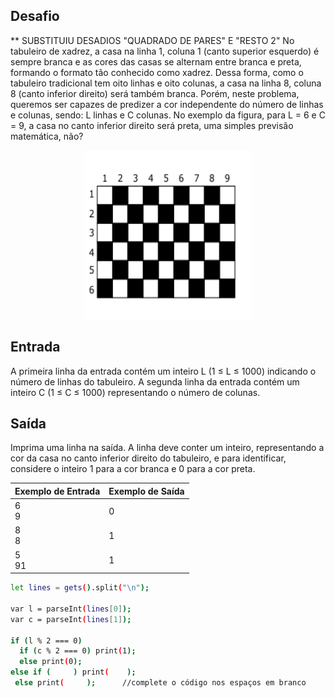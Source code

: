 ## Desafio

** SUBSTITUIU DESADIOS "QUADRADO DE PARES" E "RESTO 2"
No tabuleiro de xadrez, a casa na linha 1, coluna 1 (canto superior esquerdo) é sempre branca e as cores das casas se alternam entre branca e preta, formando o formato tão conhecido como xadrez. Dessa forma, como o tabuleiro tradicional tem oito linhas e oito colunas, a casa na linha 8, coluna 8 (canto inferior direito) será também branca. Porém, neste problema, queremos ser capazes de predizer a cor independente do número de linhas e colunas, sendo: L linhas e C colunas. No exemplo da figura, para L = 6 e C = 9, a casa no canto inferior direito será preta, uma simples previsão matemática, não?

<p align="center">
	<img src="../../../../assets/xadrez.png" width="270" height="270">
</p>


## Entrada

A primeira linha da entrada contém um inteiro L (1 ≤ L ≤ 1000) indicando o número de linhas do tabuleiro.
A segunda linha da entrada contém um inteiro C (1 ≤ C ≤ 1000) representando o número de colunas.


## Saída

Imprima uma linha na saída. A linha deve conter um inteiro, representando a cor da casa no canto inferior direito do tabuleiro, e para identificar, considere o inteiro 1 para a cor branca e 0 para a cor preta.

| Exemplo de Entrada | Exemplo de Saída|
| ---|--- |
| 6<br />9 | 0 |
| 8<br />8 | 1 |
| 5<br />91 | 1 |

```bash
let lines = gets().split("\n");

var l = parseInt(lines[0]);
var c = parseInt(lines[1]);

if (l % 2 === 0)
  if (c % 2 === 0) print(1);
  else print(0);
else if (     ) print(    );
 else print(     );      //complete o código nos espaços em branco


```
 



